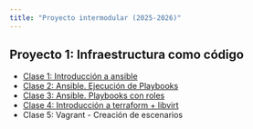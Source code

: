 ```yaml
---
title: "Proyecto intermodular (2025-2026)"
---
```


## Proyecto 1: Infraestructura como código

* [Clase 1: Introducción a ansible](2526/u1/clase1.html)
* [Clase 2: Ansible. Ejecución de Playbooks](2526/u1/clase2.html)
* [Clase 3: Ansible. Playbooks con roles](2526/u1/clase3.html)
* [Clase 4: Introducción a terraform + libvirt  ](2526/u1/clase4.html)
* Clase 5: Vagrant - Creación de escenarios

<!--


* Introducción al uso de vagrant + libvirt + QEMU/KVM. Creación de una máquina virtual,
* Configuración de redes en KVM y en Vagrant
* Vagrant - Creación de escenarios.
* Introducción al almacenamiento. ISCSI.
* Creación y configuración de un servidor LAMP (Parte 1)
* Creación y configuración de un servidor LAMP (Parte 2)
* Creación y configuración de un servidor LAMP (Parte 3)

## Proyecto 2: Escenario en OpenStack

* Escenario OpenStack (Parte 1)
* Escenario OpenStack (Parte 2)
* Vistas en el servidor DNS bind9. Instalación inicial
* Servidor DNS en el escenario de OpenStack (Parte 1)
* Servidor DNS en el escenario OpenStack (Parte 2)
* Servidor Web y base de datos en el escenario OpenStack
* Servidor de correos en el escenario OpenStack (Parte 1)
* Servidor de correos en el escenario OpenStack (Parte 2)

## Proyecto 3: Proyecto final

-->